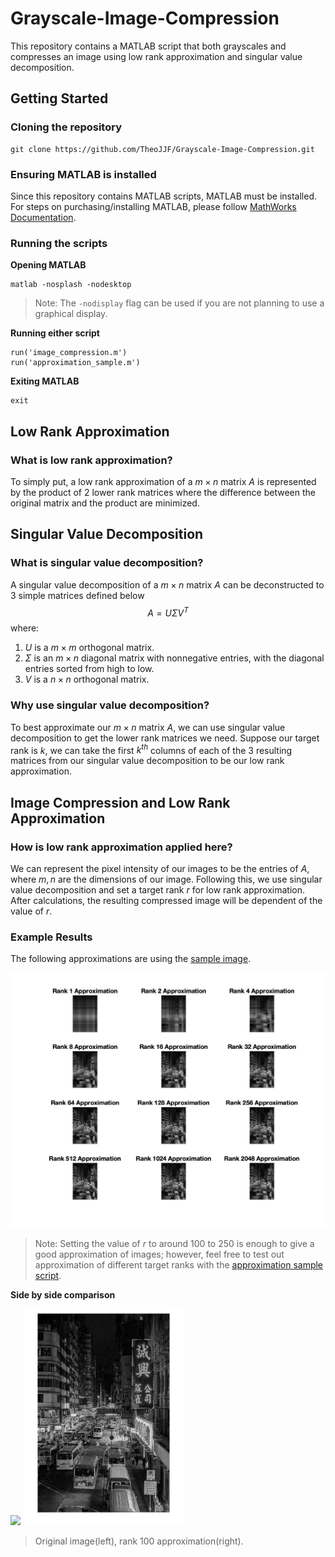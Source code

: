 # Grayscale-Image-Compression

This repository contains a MATLAB script that both grayscales and compresses an image using low rank approximation and singular value decomposition. 

## Getting Started

### Cloning the repository
```
git clone https://github.com/TheoJJF/Grayscale-Image-Compression.git
```

### Ensuring MATLAB is installed
Since this repository contains MATLAB scripts, MATLAB must be installed. For steps on purchasing/installing MATLAB, please follow [MathWorks Documentation](https://www.mathworks.com/help/install/install-products.html).

### Running the scripts
**Opening MATLAB**
```
matlab -nosplash -nodesktop 
```

> Note: The `-nodisplay` flag can be used if you are not planning to use a graphical display.

**Running either script**
```
run('image_compression.m')
run('approximation_sample.m')
```

**Exiting MATLAB**
```
exit
```


## Low Rank Approximation
### What is low rank approximation?
To simply put, a low rank approximation of a $m\times n$ matrix $A$ is represented by the product of $2$ lower rank matrices where the difference between the original matrix and the product are minimized. 

## Singular Value Decomposition
### What is singular value decomposition?
A singular value decomposition of a $m\times n$ matrix $A$ can be deconstructed to $3$ simple matrices defined below $$A=U\Sigma V^T$$ where:
1. $U$ is a $m\times m$ orthogonal matrix.
1. $\Sigma$ is an $m\times n$ diagonal matrix with nonnegative entries, with the diagonal entries sorted from high to low.
1. $V$ is a $n\times n$ orthogonal matrix.

### Why use singular value decomposition?
To best approximate our $m\times n$ matrix $A$, we can use singular value decomposition to get the lower rank matrices we need. Suppose our target rank is $k$, we can take the first $k^{th}$ columns of each of the $3$ resulting matrices from our singular value decomposition to be our low rank approximation.

## Image Compression and Low Rank Approximation
### How is low rank approximation applied here?
We can represent the pixel intensity of our images to be the entries of $A$, where $m,n$ are the dimensions of our image. Following this, we use singular value decomposition and set a target rank $r$ for low rank approximation. After calculations, the resulting compressed image will be dependent of the value of $r$.

### Example Results
The following approximations are using the [sample image](samples/image1.jpg).
<p align="center">
  <img src=samples/image1_compression_example.jpg />
</p>

> Note: Setting the value of $r$ to around $100$ to $250$ is enough to give a good approximation of images; however, feel free to test out approximation of different target ranks with the [approximation sample script](approximation_sample.m).

**Side by side comparison**
<p float="left">
  <img src=samples/image1.jpg width="45.8%">
  <img src=samples/rank_100_approx_result.jpg width="51.3%">
</p>

> Original image(left), rank 100 approximation(right).
